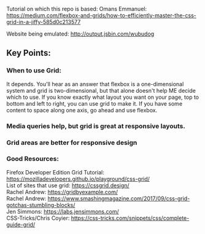 Tutorial on which this repo is based:
Omans Emmanuel: https://medium.com/flexbox-and-grids/how-to-efficiently-master-the-css-grid-in-a-jiffy-585d0c213577

Website being emulated: http://output.jsbin.com/wubudog

## Key Points:

### When to use Grid:

It depends. You'll hear as an answer that flexbox is a one-dimensional system and grid is two-dimensional, but that alone doesn't help ME decide which to use. If you know exactly what layout you want on your page, top to bottom and left to right, you can use grid to make it. If you have some content to space along one axis, go ahead and use flexbox.

### Media queries help, but grid is great at responsive layouts.

### Grid areas are better for responsive design

### Good Resources:

Firefox Developer Edition Grid Tutorial: https://mozilladevelopers.github.io/playground/css-grid/<br>
List of sites that use grid: https://cssgrid.design/<br>
Rachel Andrew: https://gridbyexample.com/<br>
Rachel Andrew: https://www.smashingmagazine.com/2017/09/css-grid-gotchas-stumbling-blocks/<br>
Jen Simmons: https://labs.jensimmons.com/<br>
CSS-Tricks/Chris Coyier: https://css-tricks.com/snippets/css/complete-guide-grid/<br>
